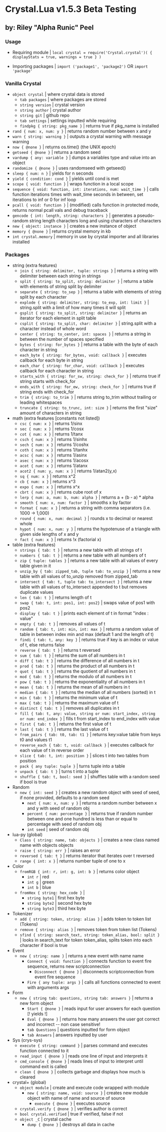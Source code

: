 # Crystal.Lua v1.5.3 Beta Testing
## by: Riley "Alpha Runic" Peel

### Usage

- Requiring module |
`local crystal = require('Crystal.crystal')(
	{
		displayStats = true,
		warnings = true
	}
)`

- Importing packages |
`import ('package1', 'package2')` OR `import 'package'`

### Vanilla Crystal
  - `object crystal` | where crystal data is stored
    - `tab packages` | where packages are stored
    - `string version` | crystal version
    - `string author` | crystal author
    - `string git` | github repo
    - `tab settings` | settings inputted while requiring
    - `findpkg { string: pkg_name }` | returns true if pkg_name is installed
  - `rand { num: x, num: y }` | returns random number between x and y
  - `warn { string: warning }` | outputs a crystal warning with message warning
  - `now { @none }` | returns os.time() (the UNIX epoch)
  - `getseed { @none }` | returns a random seed
  - `vardump { any: variable }` | dumps a variables type and value into an object
  - `randomize { @none }` | uses randomseed with getseed()
  - `sleep { num: n }` | yields for n seconds
  - `yield { condition: cond }` | yields until cond is met
  - `scope { void: function }` | wraps function in a local scope
  - `sequence { void: function, int: iterations, num: wait_time }` | calls function iterations times with wait_time seconds in between, set iterations to inf or 0 for inf loop
  - `pcall { void: function }` | (modified) calls function in protected mode, returns normal pcall vals and debug traceback
  - `gencode { int: length, string: characters }` | generates a pseudo-random string length characters long and using characters of characters
  - `new { object: instance }` | creates a new instance of object
  - `memory { @none }` | returns crystal memory in kb
  - `int crystal.memory` | memory in use by crystal importer and all libraries installed 

### Packages

- string (extra features)
  - `join { string: delimiter, tuple: strings }` | returns a string with delimiter between each string in strings
  - `split { string: to_split, string: delimiter }` | returns a table with elements of string split by delimiter
  - `separate { string: to_sep }` | returns a table with elements of string split by each character
  - `explode { string: delimiter, string: to_exp, int: limit }` | string.split with a limit of how many times it will split
  - `gsplit { string: to_split, string: delimiter }` | returns an iterator for each element in split table
  - `csplit { string: to_split, char: delimiter }` | string.split with a character instead of whole word
  - `center { string: to_center, int: spaces }` | returns a string in between the number of spaces specified
  - `bytes { string: for_bytes }` | returns a table with the byte of each character in string
  - `each_byte { string: for_bytes, void: callback }` | executes callback for each byte in string
  - `each_char { string: for_char, void: callback }` | executes callback for each character in string
  - `starts_with { string: for_sw, string: check_for }` | returns true if string starts with check_for
  - `ends_with { string: for_ew, string: check_for }` | returns true if string ends with check_for
  - `trim { string: to_trim }` | returns string to_trim without trailing or leading whitespaces
  - `truncate { string: to_trunc, int: size }` | returns the first "size" amount of characters in string
- math (extra features [constants not listed]) 
  - `csc { num: x }` | returns 1/sinx
  - `sec { num: x }` | returns 1/cosx
  - `cot { num: x }` | returns 1/tanx
  - `csch { num: x }` | returns 1/sinhx
  - `sech { num: x }` | returns 1/coshx
  - `coth { num: x }` | returns 1/tanhx
  - `acsc { num: x }` | returns 1/asinx
  - `asec { num: x }` | returns 1/acosx
  - `acot { num: x }` | returns 1/atanx
  - `acot2 { num: y, num: x }` | returns 1/atan2(y,x)
  - `sq { num: x }` | returns x^2
  - `cb { num: x }` | returns x^3
  - `expo { num: x }` | returns x^x
  - `cbrt { num: x }` | returns cube root of x
  - `lerp { num: a, num: b, num: alpha }` | returns a + (b - a) * alpha
  - `smooth { num: x, num: factor }` | smooths x by factor
  - `format { num: x }` | returns a string with comma separators (i.e. 1000 -> 1,000)
  - `round { num: x, num: decimal }` | rounds x to decimal or nearest whole
  - `hypot { num: x, num: y }` | returns the hypotenuse of a triangle with given side lengths of x and y
  - `fact { num: x }` | returns !x (factorial x) 
- table (extra features)
  - `strings { tab: t }` | returns a new table with all strings of t
  - `numbers { tab: t }` | returns a new table with all numbers of t 
  - `zip { tuple: tables }` | returns a new table with all values of every table given in it
  - `unzip_by { tab: zipped_tab, tuple tab: to_unzip }` | returns a new table with all values of to_unzip removed from zipped_tab
  - `intersect { tab: t, tuple tab: to_intersect }` | returns a new table with all values of to_intersect appended to t but removes duplicate values
  - `len { tab: t }` | returns length of t
  - `swap { tab: t, int: pos1, int: pos2}` | swaps value of pos1 with pos2
  - `display { tab: t }` | prints each element of t in format "index : value"
  - `empty { tab: t }` | removes all values of t 
  - `random { tab: t, int: min, int: max }` | returns a random value of table in between index min and max (default 1 and the length of t)
  - `findi { tab: t, any: key }` | returns true if key is an index or value of t, else returns false
  - `reverse { tab: t }` | returns t reversed
  - `sum { tab: t }` | returns the sum of all numbers in t
  - `diff { tab: t }` | returns the difference of all numbers in t
  - `prod { tab: t }` | returns the product of all numbers in t
  - `quot { tab: t }` | returns the quotient of all numbers in t
  - `mod { tab: t }` | returns the modulo of all numbers in t
  - `pow { tab: t }` | returns the exponentiality of all numbers in t
  - `mean { tab: t }` | returns the mean of all numbers in t
  - `median { tab: t }` | returns the median of all numbers (sorted) in t
  - `min { tab: t }` | returns the minimum value of t
  - `max { tab: t }` | returns the maximum value of t
  - `distinct { tab: t }` | removes all duplicates in t
  - `fill { tab: t, any: value, string or num: start_index, string or num: end_index }` | fills t from start_index to end_index with value
  - `first { tab: t }` | returns the first value of t
  - `last { tab: t }` | returns the last value of t
  - `from_pairs { tab: t0, tab: t1 }` |  returns key:value table from keys t0 and values t1
  - `reverse_each { tab: t, void: callback }` | executes callback for each value of t in reverse order
  - `slice { tab: t, int: position }` | slices t into two tables from position
  - `pack { any tuple: tuple }` | turns tuple into a table
  - `unpack { tab: t }` | turns t into a tuple
  - `shuffle { tab: t, bool: seed }` | shuffles table with a random seed if bool is true
- Random
  - `new { int: seed }` | creates a new random object with seed of seed, if none provided, defaults to a random seed
    - `next { num: x, num: y }` | returns a random number between x and y with seed of random obj
    - `percent { num: percentage }` | returns true if random number between one and one hundred is less than or equal to percentage with seed of random obj
    - `int seed` | seed of random obj
- lua-py (global)
  - `Class { string: name, tab: objects }` | creates a new class named name with objects objects
  - `raise { string: err }` | raises an error
  - `reversed { tab: t }` | returns iterator that iterates over t reversed
  - `range { int: x }` | returns number tuple of one to x
- Color
  - `fromRGB { int: r, int: g, int: b }` | returns color object
    - `int r` | red
    - `int g` | green
    - `int b` | blue
  - `fromHex { string: hex_code }` |
    - `string byte1` | first hex byte
    - `string byte2` | second hex byte
    - `string byte3` | third hex byte
- Tokenizer
  - `add { string: token, string: alias }` | adds token to token list (Tokens)
  - `remove { string: alias }` | removes token from token list (Tokens)
  - `sfind { string: search_text, string: token_alias, bool: split }` | looks in search_text for token token_alias, splits token into each character if bool is true
- Event
  - `new { string: name }` |  returns a new event with name name
    - `Connect { void: function }` | connects function to event fire sequence, returns new scriptconnection
      - `Disconnect { @none }` | disconnects scriptconnection from event fire sequence
    - `Fire { any tuple: args }` | calls all functions connected to event with arguments args
- Form
  - `new { string tab: questions, string tab: answers }` | returns a new form object
    - `Start { @none }` | reads input for user answers for each question [! yields !]
    - `Eval { @none }` | returns how many answers the user got correct and incorrect -- non case sensitive!
    - `tab Questions` | questions inputted for form object
    - `tab Answers` | answers inputted by user
- Sys (crys-sys)
  - `execute { string: command }` | parses command and executes function connected to it
  - `read_input { @none }` | reads one line of input and interprets it
  - `cmd_console { @none }` | reads lines of input to interpret until command exit is called
  - `clean { @none }` | collects garbage and displays how much is cleared
- crystal+ (global)
  - `object module` | create and execute code wrapped with module
    - `new { string: name, void: source }` | creates new module object with name of name and source of source
      - `execute { @none }` | executes source
  - `crystal.verify { @none }` | verifies author is correct
  - `bool crystal.verified` | true if verified, false if not
  - `object _C` | crystal cache
    - `dump { @none }` | destroys all data in cache
